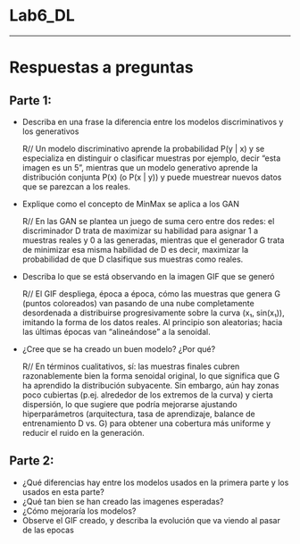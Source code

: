 # Lab6_DL

---

# Respuestas a preguntas

## Parte 1:

- Describa en una frase la diferencia entre los modelos discriminativos y los generativos
  
  R// Un modelo discriminativo aprende la probabilidad P(y | x) y se especializa en distinguir o clasificar muestras por ejemplo, decir “esta imagen es un 5”, mientras que un modelo generativo aprende la distribución conjunta P(x) (o P(x | y)) y puede muestrear nuevos datos que se parezcan a los reales.

- Explique como el concepto de MinMax se aplica a los GAN
  
  R// En las GAN se plantea un juego de suma cero entre dos redes: el discriminador D trata de maximizar su habilidad para asignar 1 a muestras reales y 0 a las generadas, mientras que el generador G trata de minimizar esa misma habilidad de D es decir, maximizar la probabilidad de que D clasifique sus muestras como reales.
  
- Describa lo que se está observando en la imagen GIF que se generó
  
  R// El GIF despliega, época a época, cómo las muestras que genera G (puntos coloreados) van pasando de una nube completamente desordenada a distribuirse progresivamente sobre la curva (x₁, sin(x₁)), imitando la forma de los datos reales. Al principio son aleatorias; hacia las últimas épocas van “alineándose” a la senoidal.

- ¿Cree que se ha creado un buen modelo? ¿Por qué?
  
  R// En términos cualitativos, sí: las muestras finales cubren razonablemente bien la forma senoidal original, lo que significa que G ha aprendido la distribución subyacente.
  Sin embargo, aún hay zonas poco cubiertas (p.ej. alrededor de los extremos de la curva) y cierta dispersión, lo que sugiere que podría mejorarse ajustando hiperparámetros (arquitectura, tasa de aprendizaje, balance de entrenamiento D vs. G) para obtener una cobertura más uniforme y reducir el ruido en la generación.

## Parte 2:

- ¿Qué diferencias hay entre los modelos usados en la primera parte y los usados en esta parte?
- ¿Qué tan bien se han creado las imagenes esperadas?
- ¿Cómo mejoraría los modelos?
- Observe el GIF creado, y describa la evolución que va viendo al pasar de las epocas
